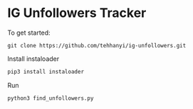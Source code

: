 # IG Unfollowers Tracker

To get started:
```
git clone https://github.com/tehhanyi/ig-unfollowers.git
```
Install instaloader
```python
pip3 install instaloader
```
Run
```python
python3 find_unfollowers.py
```
